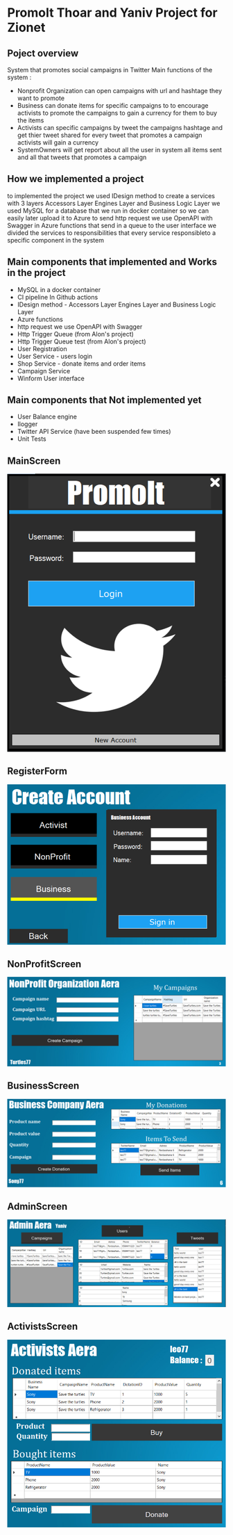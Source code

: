 # PromoIt Thoar and Yaniv Project for Zionet

## Poject overview
System that promotes social campaigns in Twitter
Main functions of the system :
* Nonprofit Organization can open campaigns with url and hashtage they want to promote
* Business can donate items for specific campaigns to to encourage activists to promote the campaigns to gain a currency for them to buy the items
* Activists can specific campaigns by tweet the campaigns hashtage and get thier tweet shared for every tweet that promotes a campaign activists will gain a currency
* SystemOwners will get report about all the user in system all items sent and all that tweets that promotes a campaign

## How we implemented a project
to implemented the project we used IDesign method to create a services with 3 layers Accessors Layer Engines Layer and Business Logic Layer 
we used MySQL for a database that we run in docker container so we can easily later upload it to Azure 
to send http request we use OpenAPI with Swagger in Azure functions that send in a queue to the user interface
we divided the services to responsibilities that every service responsibleto a specific component in the system

## Main components that implemented and Works in the project 
* MySQL in a docker container
* CI pipeline In Github actions 
* IDesign method - Accessors Layer Engines Layer and Business Logic Layer
* Azure functions
* http request we use OpenAPI with Swagger
* Http Trigger Queue (from Alon's project)
* Http Trigger Queue test (from Alon's project)
* User Registration
* User Service - users login
* Shop Service - donate items and order items
* Campaign Service
* Winform User interface

## Main components that Not implemented yet
* User Balance engine 
* Ilogger
* Twitter API Service (have been suspended few times)
* Unit Tests



## MainScreen
![GitHub Logo](https://github.com/Yanivv77/PromoIt/blob/main/ProjectScreenImages/MainScreen.PNG)


## RegisterForm 
![GitHub Logo](https://github.com/Yanivv77/PromoIt/blob/main/ProjectScreenImages/RegisterForm.PNG)

## NonProfitScreen
![GitHub Logo](https://github.com/Yanivv77/PromoIt/blob/main/ProjectScreenImages/NonProfit.PNG)


## BusinessScreen
![GitHub Logo](https://github.com/Yanivv77/PromoIt/blob/main/ProjectScreenImages/BusinessScreen.PNG)


## AdminScreen
![GitHub Logo](https://github.com/Yanivv77/PromoIt/blob/main/ProjectScreenImages/AdminScreen.PNG)


## ActivistsScreen
![GitHub Logo](https://github.com/Yanivv77/PromoIt/blob/main/ProjectScreenImages/ActivistsScreen.PNG)




